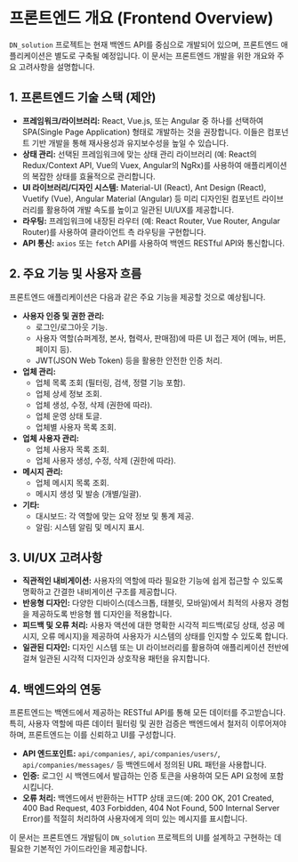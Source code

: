 # 프론트엔드 개요 (Frontend Overview)

`DN_solution` 프로젝트는 현재 백엔드 API를 중심으로 개발되어 있으며, 프론트엔드 애플리케이션은 별도로 구축될 예정입니다. 이 문서는 프론트엔드 개발을 위한 개요와 주요 고려사항을 설명합니다.

## 1. 프론트엔드 기술 스택 (제안)

*   **프레임워크/라이브러리:** React, Vue.js, 또는 Angular 중 하나를 선택하여 SPA(Single Page Application) 형태로 개발하는 것을 권장합니다. 이들은 컴포넌트 기반 개발을 통해 재사용성과 유지보수성을 높일 수 있습니다.
*   **상태 관리:** 선택된 프레임워크에 맞는 상태 관리 라이브러리 (예: React의 Redux/Context API, Vue의 Vuex, Angular의 NgRx)를 사용하여 애플리케이션의 복잡한 상태를 효율적으로 관리합니다.
*   **UI 라이브러리/디자인 시스템:** Material-UI (React), Ant Design (React), Vuetify (Vue), Angular Material (Angular) 등 미리 디자인된 컴포넌트 라이브러리를 활용하여 개발 속도를 높이고 일관된 UI/UX를 제공합니다.
*   **라우팅:** 프레임워크에 내장된 라우터 (예: React Router, Vue Router, Angular Router)를 사용하여 클라이언트 측 라우팅을 구현합니다.
*   **API 통신:** `axios` 또는 `fetch` API를 사용하여 백엔드 RESTful API와 통신합니다.

## 2. 주요 기능 및 사용자 흐름

프론트엔드 애플리케이션은 다음과 같은 주요 기능을 제공할 것으로 예상됩니다.

*   **사용자 인증 및 권한 관리:**
    *   로그인/로그아웃 기능.
    *   사용자 역할(슈퍼계정, 본사, 협력사, 판매점)에 따른 UI 접근 제어 (메뉴, 버튼, 페이지 등).
    *   JWT(JSON Web Token) 등을 활용한 안전한 인증 처리.
*   **업체 관리:**
    *   업체 목록 조회 (필터링, 검색, 정렬 기능 포함).
    *   업체 상세 정보 조회.
    *   업체 생성, 수정, 삭제 (권한에 따라).
    *   업체 운영 상태 토글.
    *   업체별 사용자 목록 조회.
*   **업체 사용자 관리:**
    *   업체 사용자 목록 조회.
    *   업체 사용자 생성, 수정, 삭제 (권한에 따라).
*   **메시지 관리:**
    *   업체 메시지 목록 조회.
    *   메시지 생성 및 발송 (개별/일괄).
*   **기타:**
    *   대시보드: 각 역할에 맞는 요약 정보 및 통계 제공.
    *   알림: 시스템 알림 및 메시지 표시.

## 3. UI/UX 고려사항

*   **직관적인 내비게이션:** 사용자의 역할에 따라 필요한 기능에 쉽게 접근할 수 있도록 명확하고 간결한 내비게이션 구조를 제공합니다.
*   **반응형 디자인:** 다양한 디바이스(데스크톱, 태블릿, 모바일)에서 최적의 사용자 경험을 제공하도록 반응형 웹 디자인을 적용합니다.
*   **피드백 및 오류 처리:** 사용자 액션에 대한 명확한 시각적 피드백(로딩 상태, 성공 메시지, 오류 메시지)을 제공하여 사용자가 시스템의 상태를 인지할 수 있도록 합니다.
*   **일관된 디자인:** 디자인 시스템 또는 UI 라이브러리를 활용하여 애플리케이션 전반에 걸쳐 일관된 시각적 디자인과 상호작용 패턴을 유지합니다.

## 4. 백엔드와의 연동

프론트엔드는 백엔드에서 제공하는 RESTful API를 통해 모든 데이터를 주고받습니다. 특히, 사용자 역할에 따른 데이터 필터링 및 권한 검증은 백엔드에서 철저히 이루어져야 하며, 프론트엔드는 이를 신뢰하고 UI를 구성합니다.

*   **API 엔드포인트:** `api/companies/`, `api/companies/users/`, `api/companies/messages/` 등 백엔드에서 정의된 URL 패턴을 사용합니다.
*   **인증:** 로그인 시 백엔드에서 발급하는 인증 토큰을 사용하여 모든 API 요청에 포함시킵니다.
*   **오류 처리:** 백엔드에서 반환하는 HTTP 상태 코드(예: 200 OK, 201 Created, 400 Bad Request, 403 Forbidden, 404 Not Found, 500 Internal Server Error)를 적절히 처리하여 사용자에게 의미 있는 메시지를 표시합니다.

이 문서는 프론트엔드 개발팀이 `DN_solution` 프로젝트의 UI를 설계하고 구현하는 데 필요한 기본적인 가이드라인을 제공합니다.
